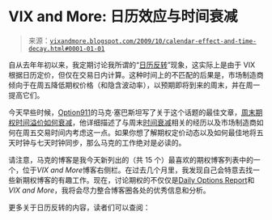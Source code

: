 <!--yml

分类：未分类

日期：2024-05-18 17:24:18

-->

# VIX and More: 日历效应与时间衰减

> 来源：[`vixandmore.blogspot.com/2009/10/calendar-effect-and-time-decay.html#0001-01-01`](http://vixandmore.blogspot.com/2009/10/calendar-effect-and-time-decay.html#0001-01-01)

自从去年年初以来，我定期讨论我所谓的“[日历反转](http://vixandmore.blogspot.com/search/label/calendar%20reversion)”现象，这实际上是由于 VIX 根据日历定价，但仅在交易日内计算。这种时间上的不匹配的后果是，市场制造商倾向于在周五降低期权价格（和隐含波动率），以预期即将到来的周末，并在周一提高它们。

今天早些时候，[Option911](http://www.option911.com/)的马克·塞巴斯坦写了关于这个话题的最佳文章，[周末期权时间溢价如何衰减](http://www.optionpit.com/option-education/how-option-time-premium-decays-over-the-weekend)，他详细描述了与周末[时间衰减](http://vixandmore.blogspot.com/search/label/time%20decay)相关的经历以及市场制造商如何在周五交易时间内考虑这一点。如果你想了解期权定价动态以及如何最佳地将五天时钟与七天时钟同步，那么马克的工作绝对是必读的。

请注意，马克的博客是我今天新列出的（共 15 个）最喜欢的期权博客列表中的一个，位于*VIX and More*博客右侧栏。在过去几个月里，我发现自己会特意去找一些新期权博客的有趣工作。现在，讨论期权的不仅仅是[Daily Options Report](http://www.dailyoptionsreport.com/)和*VIX and More*，我将会尽力整合博客圈各处的优秀信息和分析。

更多关于日历反转的内容，读者们可以查阅：
